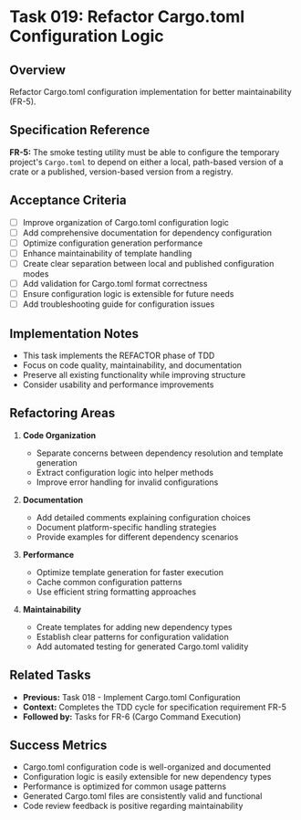 # Task 019: Refactor Cargo.toml Configuration Logic

## Overview
Refactor Cargo.toml configuration implementation for better maintainability (FR-5).

## Specification Reference
**FR-5:** The smoke testing utility must be able to configure the temporary project's `Cargo.toml` to depend on either a local, path-based version of a crate or a published, version-based version from a registry.

## Acceptance Criteria
- [ ] Improve organization of Cargo.toml configuration logic
- [ ] Add comprehensive documentation for dependency configuration
- [ ] Optimize configuration generation performance
- [ ] Enhance maintainability of template handling
- [ ] Create clear separation between local and published configuration modes
- [ ] Add validation for Cargo.toml format correctness
- [ ] Ensure configuration logic is extensible for future needs
- [ ] Add troubleshooting guide for configuration issues

## Implementation Notes
- This task implements the REFACTOR phase of TDD
- Focus on code quality, maintainability, and documentation
- Preserve all existing functionality while improving structure
- Consider usability and performance improvements

## Refactoring Areas
1. **Code Organization**
   - Separate concerns between dependency resolution and template generation
   - Extract configuration logic into helper methods
   - Improve error handling for invalid configurations

2. **Documentation**
   - Add detailed comments explaining configuration choices
   - Document platform-specific handling strategies
   - Provide examples for different dependency scenarios

3. **Performance**
   - Optimize template generation for faster execution
   - Cache common configuration patterns
   - Use efficient string formatting approaches

4. **Maintainability**
   - Create templates for adding new dependency types
   - Establish clear patterns for configuration validation
   - Add automated testing for generated Cargo.toml validity

## Related Tasks
- **Previous:** Task 018 - Implement Cargo.toml Configuration
- **Context:** Completes the TDD cycle for specification requirement FR-5
- **Followed by:** Tasks for FR-6 (Cargo Command Execution)

## Success Metrics
- Cargo.toml configuration code is well-organized and documented
- Configuration logic is easily extensible for new dependency types
- Performance is optimized for common usage patterns
- Generated Cargo.toml files are consistently valid and functional
- Code review feedback is positive regarding maintainability